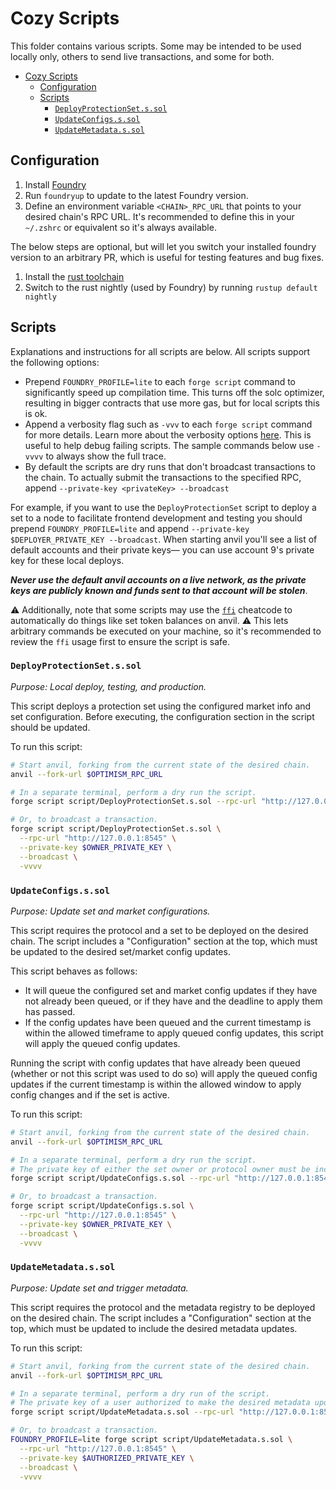 # Cozy Scripts

This folder contains various scripts.
Some may be intended to be used locally only, others to send live transactions, and some for both.

- [Cozy Scripts](#cozy-scripts)
  - [Configuration](#configuration)
  - [Scripts](#scripts)
    - [`DeployProtectionSet.s.sol`](#deployprotectionsetssol)
    - [`UpdateConfigs.s.sol`](#updateconfigsssol)
    - [`UpdateMetadata.s.sol`](#updatemetadatassol)


## Configuration

1. Install [Foundry](https://book.getfoundry.sh/getting-started/installation.html)
2. Run `foundryup` to update to the latest Foundry version.
3. Define an environment variable `<CHAIN>_RPC_URL` that points to your desired chain's RPC URL.
It's recommended to define this in your `~/.zshrc` or equivalent so it's always available.

The below steps are optional, but will let you switch your installed foundry version to an arbitrary PR, which is useful for testing features and bug fixes.

1. Install the [rust toolchain](https://www.rust-lang.org/tools/install)
2. Switch to the rust nightly (used by Foundry) by running `rustup default nightly`

## Scripts

Explanations and instructions for all scripts are below. All scripts support the following options:

- Prepend `FOUNDRY_PROFILE=lite` to each `forge script` command to significantly speed up compilation time. This turns off the solc optimizer, resulting in bigger contracts that use more gas, but for local scripts this is ok.
- Append a verbosity flag such as `-vvv` to each `forge script` command for more details.
Learn more about the verbosity options [here](https://book.getfoundry.sh/forge/tests.html#logs-and-traces). This is useful to help debug failing scripts. The sample commands below use `-vvvv` to always show the full trace.
- By default the scripts are dry runs that don't broadcast transactions to the chain. To actually submit the transactions to the specified RPC, append `--private-key <privateKey> --broadcast`

For example, if you want to use the `DeployProtectionSet` script to deploy a set to a node to facilitate frontend development and testing you should prepend `FOUNDRY_PROFILE=lite` and append `--private-key $DEPLOYER_PRIVATE_KEY --broadcast`.
When starting anvil you'll see a list of default accounts and their private keys&mdash; you can use account 9's private key for these local deploys.

**_Never use the default anvil accounts on a live network, as the private keys are publicly known and funds sent to that account will be stolen_**.

⚠️ Additionally, note that some scripts may use the [`ffi`](https://book.getfoundry.sh/cheatcodes/ffi.html) cheatcode to automatically do things like set token balances on anvil.
⚠️ This lets arbitrary commands be executed on your machine, so it's recommended to review the `ffi` usage first to ensure the script is safe.

### `DeployProtectionSet.s.sol`

*Purpose: Local deploy, testing, and production.*

This script deploys a protection set using the configured market info and set configuration.
Before executing, the configuration section in the script should be updated.

To run this script:

```sh
# Start anvil, forking from the current state of the desired chain.
anvil --fork-url $OPTIMISM_RPC_URL

# In a separate terminal, perform a dry run the script.
forge script script/DeployProtectionSet.s.sol --rpc-url "http://127.0.0.1:8545" -vvvv

# Or, to broadcast a transaction.
forge script script/DeployProtectionSet.s.sol \
  --rpc-url "http://127.0.0.1:8545" \
  --private-key $OWNER_PRIVATE_KEY \
  --broadcast \
  -vvvv
```

### `UpdateConfigs.s.sol`

*Purpose: Update set and market configurations.*

This script requires the protocol and a set to be deployed on the desired chain.
The script includes a "Configuration" section at the top, which must be updated to the desired set/market config updates.

This script behaves as follows:
- It will queue the configured set and market config updates if they have not already been queued, or if they have and the deadline to apply them has passed.
- If the config updates have been queued and the current timestamp is within the allowed timeframe to apply queued config updates, this script will apply the queued config updates.

Running the script with config updates that have already been queued (whether or not this script was used to do so) will apply
the queued config updates if the current timestamp is within the allowed window to apply config changes and if the set is active.

To run this script:

```sh
# Start anvil, forking from the current state of the desired chain.
anvil --fork-url $OPTIMISM_RPC_URL

# In a separate terminal, perform a dry run the script.
# The private key of either the set owner or protocol owner must be included in order to queue config updates.
forge script script/UpdateConfigs.s.sol --rpc-url "http://127.0.0.1:8545" --private-key $OWNER_PRIVATE_KEY -vvvv

# Or, to broadcast a transaction.
forge script script/UpdateConfigs.s.sol \
  --rpc-url "http://127.0.0.1:8545" \
  --private-key $OWNER_PRIVATE_KEY \
  --broadcast \
  -vvvv
```

### `UpdateMetadata.s.sol`

*Purpose: Update set and trigger metadata.*

This script requires the protocol and the metadata registry to be deployed on the desired chain.
The script includes a "Configuration" section at the top, which must be updated to include the desired metadata updates.

To run this script:

```sh
# Start anvil, forking from the current state of the desired chain.
anvil --fork-url $OPTIMISM_RPC_URL

# In a separate terminal, perform a dry run of the script.
# The private key of a user authorized to make the desired metadata updates must be included.
forge script script/UpdateMetadata.s.sol --rpc-url "http://127.0.0.1:8545" --private-key $AUTHORIZED_PRIVATE_KEY -vvvv

# Or, to broadcast a transaction.
FOUNDRY_PROFILE=lite forge script script/UpdateMetadata.s.sol \
  --rpc-url "http://127.0.0.1:8545" \
  --private-key $AUTHORIZED_PRIVATE_KEY \
  --broadcast \
  -vvvv
```
